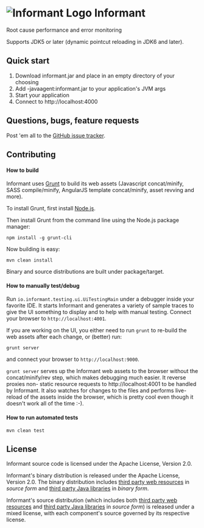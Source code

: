<img src="https://secure.gravatar.com/avatar/ab0f1c8f702263d8c954314b231d91ce?s=70" alt="Informant Logo"> Informant
=========

Root cause performance and error monitoring

Supports JDK5 or later (dynamic pointcut reloading in JDK6 and later).

## Quick start

1. Download informant.jar and place in an empty directory of your choosing
2. Add -javaagent:informant.jar to your application's JVM args
3. Start your application
4. Connect to http://localhost:4000

## Questions, bugs, feature requests

Post 'em all to the [GitHub issue tracker](https://github.com/informant/informant/issues).

## Contributing

#### How to build

Informant uses [Grunt](http://gruntjs.com) to build its web assets (Javascript concat/minify, SASS compile/minify, AngularJS template concat/minify, asset revving and more).

To install Grunt, first install [Node.js](http://nodejs.org).

Then install Grunt from the command line using the Node.js package manager:

    npm install -g grunt-cli

Now building is easy:

    mvn clean install

Binary and source distributions are built under package/target.

#### How to manually test/debug

Run `io.informant.testing.ui.UiTestingMain` under a debugger inside your favorite IDE. It starts Informant and generates a variety of sample traces to give the UI something to display and to help with manual testing. Connect your browser to `http://localhost:4001`.

If you are working on the UI, you either need to run `grunt` to re-build the web assets after each change, or (better) run:

    grunt server

and connect your browser to `http://localhost:9000`.

`grunt server` serves up the Informant web assets to the browser without the concat/minify/rev step, which makes debugging much easier. It reverse proxies non- static resource requests to http://localhost:4001 to be handled by Informant. It also watches for changes to the files and performs live-reload of the assets inside the browser, which is pretty cool even though it doesn't work all of the time :-).

#### How to run automated tests

    mvn clean test

## License

Informant source code is licensed under the Apache License, Version 2.0.

Informant's binary distribution is released under the Apache License, Version 2.0. The binary distribution includes [third party web resources](https://github.com/informant/informant/wiki/Third-Party-Web-Resources) in _source form_ and [third party Java libraries](https://github.com/informant/informant/wiki/Third-Party-Java-Libraries) in _binary form_.

Informant's source distribution (which includes both [third party web resources](https://github.com/informant/informant/wiki/Third-Party-Web-Resources) and [third party Java libraries](https://github.com/informant/informant/wiki/Third-Party-Java-Libraries) in _source form_) is released under a mixed license, with each component's source governed by its respective license.
